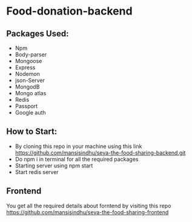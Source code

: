 ﻿# Food-donation-backend
 
 
 ## Packages Used:
- Npm
- Body-parser
- Mongoose
- Express
- Nodemon 
- json-Server
- MongodB 
- Mongo atlas
- Redis 
- Passport
- Google auth

## How to Start:
- By cloning this repo in your machine using this link https://github.com/mansisindhu/seva-the-food-sharing-backend.git
- Do npm i in terminal for all the required packages
- Starting server using   npm start
- Start redis server

## Frontend
   You get all the required details about forntend by visiting this repo  https://github.com/mansisindhu/seva-the-food-sharing-frontend
